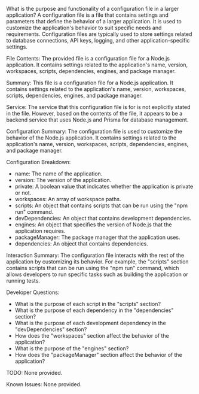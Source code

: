 What is the purpose and functionality of a configuration file in a larger application?
A configuration file is a file that contains settings and parameters that define the behavior of a larger application. It is used to customize the application's behavior to suit specific needs and requirements. Configuration files are typically used to store settings related to database connections, API keys, logging, and other application-specific settings.

File Contents:
The provided file is a configuration file for a Node.js application. It contains settings related to the application's name, version, workspaces, scripts, dependencies, engines, and package manager.

Summary:
This file is a configuration file for a Node.js application. It contains settings related to the application's name, version, workspaces, scripts, dependencies, engines, and package manager.

Service:
The service that this configuration file is for is not explicitly stated in the file. However, based on the contents of the file, it appears to be a backend service that uses Node.js and Prisma for database management.

Configuration Summary:
The configuration file is used to customize the behavior of the Node.js application. It contains settings related to the application's name, version, workspaces, scripts, dependencies, engines, and package manager.

Configuration Breakdown:
- name: The name of the application.
- version: The version of the application.
- private: A boolean value that indicates whether the application is private or not.
- workspaces: An array of workspace paths.
- scripts: An object that contains scripts that can be run using the "npm run" command.
- devDependencies: An object that contains development dependencies.
- engines: An object that specifies the version of Node.js that the application requires.
- packageManager: The package manager that the application uses.
- dependencies: An object that contains dependencies.

Interaction Summary:
The configuration file interacts with the rest of the application by customizing its behavior. For example, the "scripts" section contains scripts that can be run using the "npm run" command, which allows developers to run specific tasks such as building the application or running tests.

Developer Questions:
- What is the purpose of each script in the "scripts" section?
- What is the purpose of each dependency in the "dependencies" section?
- What is the purpose of each development dependency in the "devDependencies" section?
- How does the "workspaces" section affect the behavior of the application?
- What is the purpose of the "engines" section?
- How does the "packageManager" section affect the behavior of the application?

TODO:
None provided.

Known Issues:
None provided.